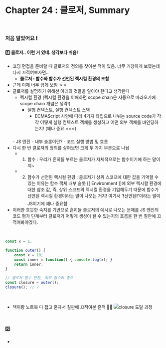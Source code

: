 # Chapter 24 : 클로저, Summary

<br>

### 처음 알았어요 ❗️
#### 1️⃣ 클로저.. 이런 거 였네. 생각보다 쉬움!
- 코딩 면접을 준비할 때 클로저의 정의를 찾아본 적이 있음. 너무 거창하게 보였는데 다시 끄적여보자면..
    - **클로저 : 함수와 함수가 선언된 렉시컬 환경의 조합**
- 근데 이제 너무 쉽게 보임 ㅎㅎ
- 클로저를 설명하기 위해선 아래의 것들을 알아야 한다고 생각한다
    - 렉시컬 환경 (렉시컬 환경을 이해하면 scope chain은 자동으로 따라오기에 scope chain 개념은 생략!)
        - 실행 컨텍스트, 실행 컨텍스트 스택
            - ECMAScript 사양에 따라 4가지 타입으로 나뉘는 source code가 각각 어떻게 실행 컨텍스트 객체를 생성하고 어떤 외부 객체를 바인딩하는지! (꽤나 중요 ⭐️⭐️⭐️)
    <br>
    - JS 엔진
        - 내부 슬롯이란?
        - 코드 실행 방법 및 흐름
- 다시 한 번 클로저의 정의를 살펴보면 크게 두 가지 부분으로 나뉨
    - 1. 함수 : 우리가 흔히들 부르는 클로저가 자체적으로는 함수이기에 하는 말이지~
    - 2. 함수가 선언된 렉시컬 환경 : 클로저가 상위 스코프에 대한 값을 기억할 수 있는 이유는 함수 객체 내부 슬롯 [[ Environment ]]에 외부 렉시컬 환경에 대한 참조 값, 즉, 상위 스코프의 렉시컬 환경을 기입해두기 때문에 함수가 선언된 렉시컬 환경이라는 말이 나오는 거지! 여기서 '❗️선언된❗️'이라는 말이 JS이기에 꽤나 중요함
- 이러한 흐뭇한 숙지를 기반으로 흔히들 클로저의 예시로 나오는 문제를 JS 엔진의 코드 평가 단계부터 클로저가 어떻게 생성이 될 수 있는지의 흐름을 한 번 칠판에 끄적여봐야겠다.

<br>

```javascript
const x = 1;

function outer() {
    const x = 10;
    const inner = function() { console.log(x); }
    return inner;
}

// 클로저 함수 반환, 외부 함수의 종료
const closure = outer();
closure(); // ?
```

<br>

- 책이랑 노트북 다 접고 혼자서 칠판에 끄적여본 흔적 🐾🐾
![closure 도달 과정](https://github.com/Moon-GD/modern-js-Deep-Dive-self-taught/assets/74173976/eb6f2bf5-492e-4e9e-bafb-e924b526d061)

<br>

#### 2️⃣
-

<br>
